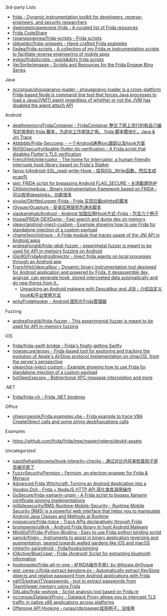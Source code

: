 3rd-party Lists

* [frida - Dynamic instrumentation toolkit for developers, reverse-engineers, and security researchers](https://github.com/frida/frida)
* [dweinstein/awesome-frida - A curated list of Frida resources](https://github.com/dweinstein/awesome-frida)
* [Frida CodeShare](https://codeshare.frida.re/browse)
* [roxanagogonea/frida-scripts - Frida scripts](https://gitlab.com/roxanagogonea/frida-scripts)
* [iddoeldor/frida-snippets - Hand-crafted Frida examples](https://github.com/iddoeldor/frida-snippets)
* [0xdea/frida-scripts - A collection of my Frida.re instrumentation scripts to facilitate reverse engineering of mobile apps](https://github.com/0xdea/frida-scripts)
* [eybisi/fridaScripts - quick&dirty frida scripts](https://github.com/eybisi/fridaScripts)
* [VerSprite/engage - Scripts and Resources for the Frida Engage Blog Series](https://github.com/VerSprite/engage)

Java

* [nccgroup/shouganaiyo-loader - shouganaiyo-loader is a cross-platform Frida-based Node.js command-line tool that forces Java processes to load a Java/JVMTI agent regardless of whether or not the JVM has disabled the agent attach API](https://github.com/nccgroup/shouganaiyo-loader)

Android

* [deathmemory/FridaContainer - FridaContainer 整合了网上流行的和自己编写的常用的 frida 脚本，为逆向工作提效之用。 frida 脚本模块化，Java & Jni Trace](https://github.com/deathmemory/FridaContainer)
* [Abbbbbi/Frida-Seccomp - 一个Android通用svc跟踪以及hook方案](https://github.com/Abbbbbi/Frida-Seccomp)
* [NVISOsecurity/disable-flutter-tls-verification - A Frida script that disables Flutter's TLS verification](https://github.com/NVISOsecurity/disable-flutter-tls-verification)
* [FrenchYeti/interruptor - The home for Interruptor, a human-friendly interrupts hook library based on Frida's Stalker](https://github.com/FrenchYeti/interruptor)
* [fanxs-t/Android-SSL_read-write-Hook - 挂钩SSL_Write函数，然后生成pcap包](https://github.com/fanxs-t/Android-SSL_read-write-Hook)
* [gist: FRIDA script for bypassing Android FLAG_SECURE - 关闭截屏防护](https://gist.github.com/su-vikas/36410f67c9e0127961ae344010c4c0ef)
* [Ch0pin/medusa - Binary instrumentation framework based on FRIDA - 可以枚举deeplinks，功能很多](https://github.com/Ch0pin/medusa)
* [siyujie/OkHttpLogger-Frida - Frida 实现拦截okhttp的脚本](https://github.com/siyujie/OkHttpLogger-Frida)
* [r0ysue/r0capture - 安卓应用层抓包通杀脚本](https://github.com/r0ysue/r0capture)
* [xiaokanghub/Android - Android 加固应用Hook方式-Frida - 包含几个例子](https://github.com/xiaokanghub/Android)
* [hluwa/FRIDA-DEXDump - Fast search and dump dex on memory](https://github.com/hluwa/FRIDA-DEXDump)
* [oleavr/android-inject-custom - Example showing how to use Frida for standalone injection of a custom payload](https://github.com/oleavr/android-inject-custom)
* [chame1eon/jnitrace - A Frida module that traces usage of the JNI API in Android apps](https://github.com/chame1eon/jnitrace)
* [andreafioraldi/frida-qbdi-fuzzer - experimetal fuzzer is meant to be used for API in-memory fuzzing on Android](https://github.com/andreafioraldi/frida-qbdi-fuzzer)
* [iGio90/FridaAndroidInjector - Inject frida agents on local processes through an Android app](https://github.com/iGio90/FridaAndroidInjector)
* [FrenchYeti/dexcalibur - Dynamic binary instrumentation tool designed for Android application and powered by Frida. It desassemble dex, analyze, can generate hook, stored intercepted data automatically and do new things from it..](https://github.com/FrenchYeti/dexcalibur)
  * [Unpacking an Android malware with Dexcalibur and JEB - 介绍自定义hook和平台使用方法](https://cryptax.medium.com/unpacking-an-android-malware-with-dexcalibur-and-jeb-59bdd905d4a7)
* [wrlu/FridaHooker - Android 图形化Frida管理器](https://github.com/wrlu/FridaHooker)

Fuzzing

* [andreafioraldi/frida-fuzzer - This experimental fuzzer is meant to be used for API in-memory fuzzing](https://github.com/andreafioraldi/frida-fuzzer)

iOS

* [frida/frida-swift-bridge - Frida's finally getting Swifty](https://github.com/frida/frida-swift-bridge)
* [nowsecure/airspy - Frida-based tool for exploring and tracking the evolution of Apple's AirDrop protocol implementation on i/macOS, from the server's perspective](https://github.com/nowsecure/airspy)
* [oleavr/ios-inject-custom - Example showing how to use Frida for standalone injection of a custom payload](https://github.com/oleavr/ios-inject-custom)
* [hot3eed/xpcspy - Bidirectional XPC message interception and more](https://github.com/hot3eed/xpcspy)

.NET

* [frida/frida-clr - Frida .NET bindings](https://github.com/frida/frida-clr)

Office

* [ohjeongwook/Frida.examples.vbe - Frida example to trace VBA CreateObject calls and some string deobfuscations calls](https://github.com/ohjeongwook/Frida.examples.vbe)

Examples

* https://github.com/frida/frida/tree/master/releng/devkit-assets

Uncategorized

* [passthehashbrowns/hook-integrity-checks - 通过对比内存来检查钩子是否被还原了](https://github.com/passthehashbrowns/hook-integrity-checks)
* [FuzzySecurity/Fermion - Fermion, an electron wrapper for Frida & Monaco](https://github.com/FuzzySecurity/Fermion)
* [Advanced Frida Witchcraft: Turning an Android Application into a Voodoo Doll - Frida + NodeJS HTTP API 简化类库调用操作](https://tprynn.github.io/frida/android/2019/07/02/frida-witchcraft-express.html)
* [GoSecure/frida-xamarin-unpin - A Frida script to bypass Xamarin certificate pinning implementations](https://github.com/GoSecure/frida-xamarin-unpin)
* [m0bilesecurity/RMS-Runtime-Mobile-Security - Runtime Mobile Security (RMS) is a powerful web interface that helps you to manipulate Android Java Classes and Methods at Runtime](https://github.com/m0bilesecurity/RMS-Runtime-Mobile-Security)
* [nowsecure/frida-trace - Trace APIs declaratively through Frida](https://github.com/nowsecure/frida-trace)
* [brompwnie/uitkyk - Android Frida library to hunt Android Malware](https://github.com/brompwnie/uitkyk)
* [Mind0xP/Frida-Python-Binding - Easy to use Frida python binding script](https://github.com/Mind0xP/Frida-Python-Binding)
* [samyk/frisky - Instruments to assist in binary application reversing and augmentation, geared towards walled gardens like iOS and macOS](https://github.com/samyk/frisky)
* [integrity-sa/android - frida/hooks/pinning](https://github.com/integrity-sa/android/tree/master/frida/hooks/pinning)
* [IOActive/BlueCrawl - Frida (Android) Script for extracting bluetooth information](https://github.com/IOActive/BlueCrawl)
* [hookmaster/frida-all-in-one - 《FRIDA操作手册》by @hluwa @r0ysue](https://github.com/hookmaster/frida-all-in-one)
* [gist: ceres-c/frida-extract-keystore.py - Automatically extract KeyStore objects and relative password from Android applications with Frida ](https://gist.github.com/ceres-c/cb3b69e53713d5ad9cf6aac9b8e895d2)
* [vah13/extractTVpasswords - tool to extract passwords from TeamViewer memory using Frida](https://github.com/vah13/extractTVpasswords)
* [OALabs/frida-wshook - Script analysis tool based on Frida.re](https://github.com/OALabs/frida-wshook)
* [nccgroup/DatajackProxy - Datajack Proxy allows you to intercept TLS traffic in native x86 applications across platforms](https://github.com/nccgroup/DatajackProxy)
* [Offensive API Hooking - runas/rdp/psexec挂钩例子，没啥用](https://ilankalendarov.github.io/posts/offensive-hooking/)

